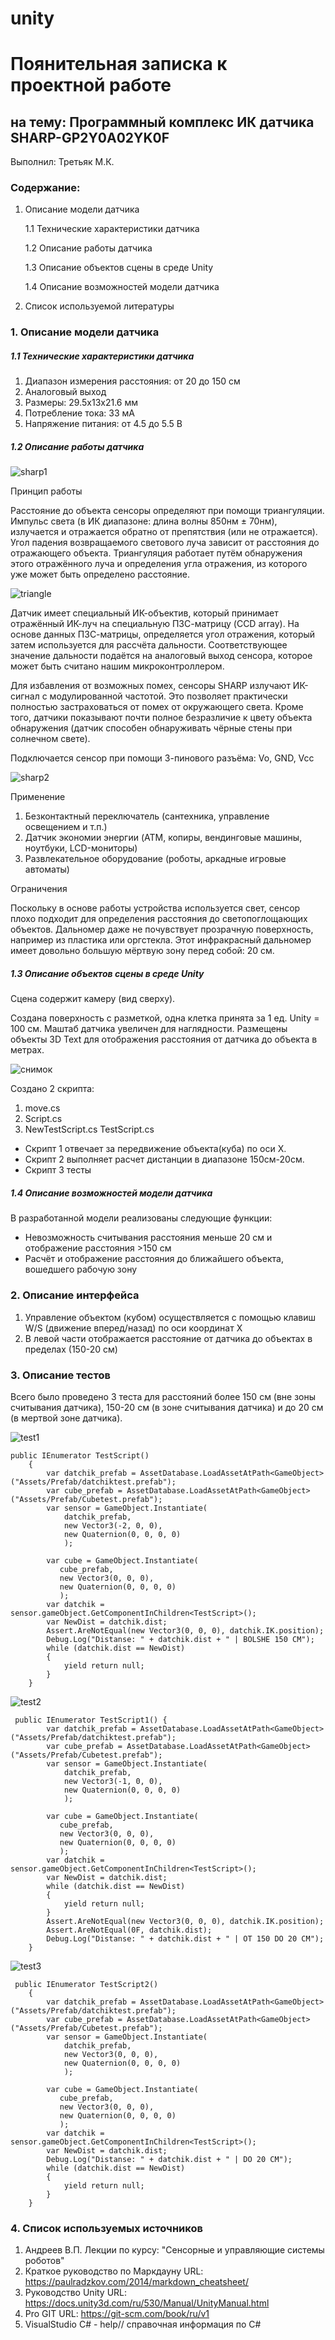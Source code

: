 # unity
# Поянительная записка к проектной работе
## на тему:  Программный комплекс ИК датчика SHARP-GP2Y0A02YK0F  
Выполнил:
Третьяк М.К.


### Содержание:

 1. Описание модели датчика
 
       1.1 Технические характеристики датчика 

       1.2 Описание работы датчика
    
       1.3 Описание объектов сцены в среде Unity
     
       1.4 Описание возможностей модели датчика
    

 2. Список используемой литературы 
 
 
 ### 1. Описание модели датчика

##### 1.1 Технические характеристики датчика
1. Диапазон измерения расстояния: от 20 до 150 см
2. Аналоговый выход
3. Размеры: 29.5x13x21.6 мм
4. Потребление тока: 33 мА
5. Напряжение питания: от 4.5 до 5.5 В

##### 1.2 Описание работы датчика

![sharp1](sharp1.png)

Принцип работы

Расстояние до объекта сенсоры определяют при помощи триангуляции.
Импульс света (в ИК диапазоне: длина волны 850нм ± 70нм), излучается и отражается обратно от препятствия (или не отражается). Угол падения возвращаемого светового луча зависит от расстояния до отражающего объекта. 
Триангуляция работает путём обнаружения этого отражённого луча и определения угла отражения, из которого уже может быть определено расстояние.

![triangle](triangle.png)

Датчик имеет специальный ИК-объектив, который принимает отражённый ИК-луч на специальную ПЗС-матрицу (CCD array). На основе данных ПЗС-матрицы, определяется угол отражения, который затем используется для рассчёта дальности. 
Соответствующее значение дальности подаётся на аналоговый выход сенсора, которое может быть считано нашим микроконтроллером. 

Для избавления от возможных помех, сенсоры SHARP излучают ИК-сигнал с модулированной частотой. Это позволяет практически полностью застраховаться от помех от окружающего света.
Кроме того, датчики показывают почти полное безразличие к цвету объекта обнаружения (датчик способен обнаруживать чёрные стены при солнечном свете).

Подключается сенсор при помощи 3-пинового разъёма:
Vo, GND, Vcc
 
![sharp2](sharp2.png)

Применение

1. Безконтактный переключатель (сантехника, управление освещением и т.п.)
2. Датчик экономии энергии (ATM, копиры, вендинговые машины, ноутбуки, LCD-мониторы)
3. Развлекательное оборудование (роботы, аркадные игровые автоматы)

Ограничения

Поскольку в основе работы устройства используется свет, сенсор плохо подходит для определения расстояния до светопоглощающих объектов. Дальномер даже не почувствует прозрачную поверхность, например из пластика или оргстекла.
Этот инфракрасный дальномер имеет довольно большую мёртвую зону перед собой: 20 см.

##### 1.3 Описание объектов сцены в среде Unity

Сцена содержит камеру (вид сверху).

Создана поверхность с разметкой, одна клетка принята за 1 ед. Unity = 100 см. Маштаб датчика увеличен для наглядности. Размещены объекты 3D Text для отображения расстояния от датчика до объекта в метрах.

![снимок](Снимок.PNG)

Создано 2 скрипта:

1. move.cs
2. Script.cs
3. NewTestScript.cs TestScript.cs

* Скрипт 1 отвечает за передвижение объекта(куба) по оси X.
* Скрипт 2 выполняет расчет дистанции в диапазоне 150см-20см.
* Скрипт 3 тесты

##### 1.4 Описание возможностей модели датчика

В разработанной модели реализованы следующие функции:

* Невозможность считывания расстояния меньше 20 см и отображение расстояния >150 см
* Расчёт и отображение расстояния до ближайшего объекта, вошедшего  рабочую зону

### 2. Описание интерфейса

1. Управление объектом (кубом) осуществляется с помощью клавиш W/S (движение вперед/назад) по оси координат X
2. В левой части отображается расстояние от датчика до объектах в пределах (150-20 см)

### 3. Описание тестов

Всего было проведено 3 теста для расстояний более 150 см (вне зоны считывания датчика), 150-20 см (в зоне считывания датчика) и до 20 см (в мертвой зоне датчика).

![test1](test1.PNG)
```
public IEnumerator TestScript()
    {
        var datchik_prefab = AssetDatabase.LoadAssetAtPath<GameObject>("Assets/Prefab/datchiktest.prefab");
        var cube_prefab = AssetDatabase.LoadAssetAtPath<GameObject>("Assets/Prefab/Cubetest.prefab");
        var sensor = GameObject.Instantiate(
            datchik_prefab,
            new Vector3(-2, 0, 0),
            new Quaternion(0, 0, 0, 0)
            );

        var cube = GameObject.Instantiate(
           cube_prefab,
           new Vector3(0, 0, 0),
           new Quaternion(0, 0, 0, 0)
           );
        var datchik = sensor.gameObject.GetComponentInChildren<TestScript>();
        var NewDist = datchik.dist;
        Assert.AreNotEqual(new Vector3(0, 0, 0), datchik.IK.position);
        Debug.Log("Distanse: " + datchik.dist + " | BOLSHE 150 CM");
        while (datchik.dist == NewDist)
        {
            yield return null;
        }
    }
```    
![test2](test2.PNG)
```
 public IEnumerator TestScript1() {
        var datchik_prefab = AssetDatabase.LoadAssetAtPath<GameObject>("Assets/Prefab/datchiktest.prefab");
        var cube_prefab = AssetDatabase.LoadAssetAtPath<GameObject>("Assets/Prefab/Cubetest.prefab");
        var sensor = GameObject.Instantiate(
            datchik_prefab,
            new Vector3(-1, 0, 0),
            new Quaternion(0, 0, 0, 0)
            );

        var cube = GameObject.Instantiate(
           cube_prefab,
           new Vector3(0, 0, 0),
           new Quaternion(0, 0, 0, 0)
           );
        var datchik = sensor.gameObject.GetComponentInChildren<TestScript>();
        var NewDist = datchik.dist;
        while (datchik.dist == NewDist)
        {
            yield return null;
        }
        Assert.AreNotEqual(new Vector3(0, 0, 0), datchik.IK.position);          
        Assert.AreNotEqual(0F, datchik.dist);                                  
        Debug.Log("Distanse: " + datchik.dist + " | OT 150 DO 20 CM");
    }
```    
![test3](test3.PNG)
```
 public IEnumerator TestScript2()
    {
        var datchik_prefab = AssetDatabase.LoadAssetAtPath<GameObject>("Assets/Prefab/datchiktest.prefab");
        var cube_prefab = AssetDatabase.LoadAssetAtPath<GameObject>("Assets/Prefab/Cubetest.prefab");
        var sensor = GameObject.Instantiate(
            datchik_prefab,
            new Vector3(0, 0, 0),
            new Quaternion(0, 0, 0, 0)
            );

        var cube = GameObject.Instantiate(
           cube_prefab,
           new Vector3(0, 0, 0),
           new Quaternion(0, 0, 0, 0)
           );
        var datchik = sensor.gameObject.GetComponentInChildren<TestScript>();
        var NewDist = datchik.dist;
        Debug.Log("Distanse: " + datchik.dist + " | DO 20 CM");
        while (datchik.dist == NewDist)
        {
            yield return null;
        }
    }
```


### 4. Список используемых источников
1. Андреев В.П. Лекции по курсу: "Сенсорные и управляющие системы роботов"
2. Краткое руководство по Маркдауну URL: https://paulradzkov.com/2014/markdown_cheatsheet/  
3. Руководство Unity URL: https://docs.unity3d.com/ru/530/Manual/UnityManual.html  
4. Pro GIT URL: https://git-scm.com/book/ru/v1
5. VisualStudio С# - help// справочная информация по С#

